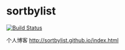 # sortbylist

[![Build Status](https://travis-ci.org/sortbylist/sortbylist.github.io.svg?branch=source)](https://travis-ci.org/sortbylist/sortbylist.github.io)

个人博客 http://sortbylist.github.io/index.html